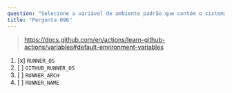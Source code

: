 ```yaml
---
question: "Selecione a variável de ambiente padrão que contém o sistema operacional do runner que executa o job"
title: "Pergunta 096"
---
```


> https://docs.github.com/en/actions/learn-github-actions/variables#default-environment-variables
1. [x] `RUNNER_OS`
1. [ ] `GITHUB_RUNNER_OS`
1. [ ] `RUNNER_ARCH`
1. [ ] `RUNNER_NAME`

